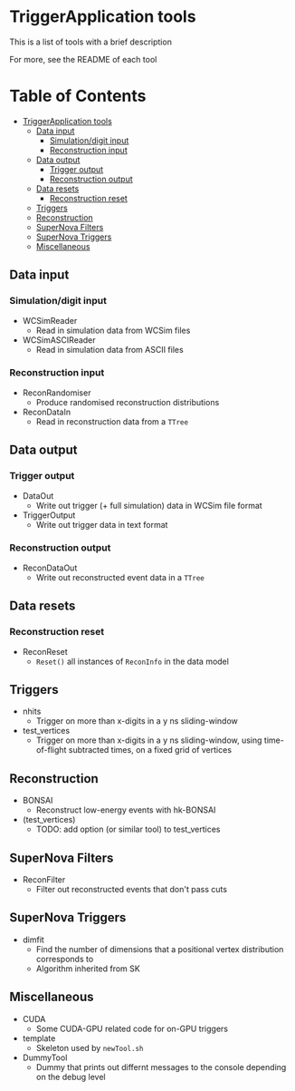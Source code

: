 # TriggerApplication tools

This is a list of tools with a brief description

For more, see the README of each tool

Table of Contents
=================

   * [TriggerApplication tools](#triggerapplication-tools)
      * [Data input](#data-input)
         * [Simulation/digit input](#simulationdigit-input)
         * [Reconstruction input](#reconstruction-input)
      * [Data output](#data-output)
         * [Trigger output](#trigger-output)
         * [Reconstruction output](#reconstruction-output)
      * [Data resets](#data-resets)
         * [Reconstruction reset](#reconstruction-reset)
      * [Triggers](#triggers)
      * [Reconstruction](#reconstruction)
      * [SuperNova Filters](#supernova-filters)
      * [SuperNova Triggers](#supernova-triggers)
      * [Miscellaneous](#miscellaneous)

## Data input

### Simulation/digit input
* WCSimReader
  * Read in simulation data from WCSim files
* WCSimASCIReader
  * Read in simulation data from ASCII files

### Reconstruction input
* ReconRandomiser
  * Produce randomised reconstruction distributions
* ReconDataIn
  * Read in reconstruction data from a `TTree`

## Data output

### Trigger output
* DataOut
  * Write out trigger (+ full simulation) data in WCSim file format
* TriggerOutput
  * Write out trigger data in text format

### Reconstruction output
* ReconDataOut
  * Write out reconstructed event data in a `TTree`

## Data resets

### Reconstruction reset
* ReconReset
  * `Reset()` all instances of `ReconInfo` in the data model

## Triggers

* nhits
  * Trigger on more than x-digits in a y ns sliding-window
* test_vertices
  * Trigger on more than x-digits in a y ns sliding-window, using time-of-flight subtracted times, on a fixed grid of vertices

## Reconstruction

* BONSAI
  * Reconstruct low-energy events with hk-BONSAI
* (test_vertices)
  * TODO: add option (or similar tool) to test_vertices

## SuperNova Filters

* ReconFilter
  * Filter out reconstructed events that don't pass cuts

## SuperNova Triggers

* dimfit
  * Find the number of dimensions that a positional vertex distribution corresponds to
  * Algorithm inherited from SK

## Miscellaneous

* CUDA
  * Some CUDA-GPU related code for on-GPU triggers
* template
  * Skeleton used by `newTool.sh`
* DummyTool
  * Dummy that prints out differnt messages to the console depending on the debug level
